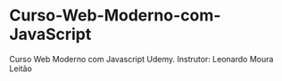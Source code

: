 # Curso-Web-Moderno-com-JavaScript
Curso Web Moderno com Javascript Udemy. Instrutor: Leonardo Moura Leitão
